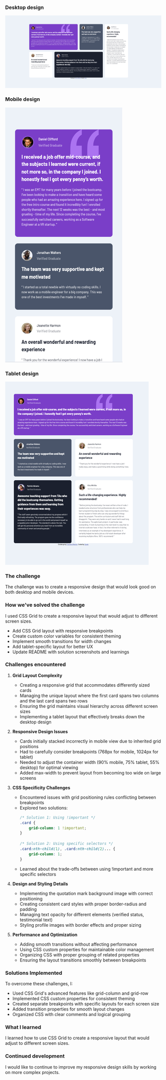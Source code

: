 ### Desktop design

![alt text](/solution_imgs/desktop_solution.png)

### Mobile design

![alt text](/solution_imgs/mobile_solution.png)

### Tablet design

![alt text](/solution_imgs/tablet_solution.png)

### The challenge

The challenge was to create a responsive design that would look good on both desktop and mobile devices.

### How we've solved the challenge
I used CSS Grid to create a responsive layout that would adjust to different screen sizes.

- Add CSS Grid layout with responsive breakpoints
- Create custom color variables for consistent theming
- Implement smooth transitions for width changes
- Add tablet-specific layout for better UX
- Update README with solution screenshots and learnings

### Challenges encountered

1. **Grid Layout Complexity**
   - Creating a responsive grid that accommodates differently sized cards
   - Managing the unique layout where the first card spans two columns and the last card spans two rows
   - Ensuring the grid maintains visual hierarchy across different screen sizes
   - Implementing a tablet layout that effectively breaks down the desktop design

2. **Responsive Design Issues**
   - Cards initially stacked incorrectly in mobile view due to inherited grid positions
   - Had to carefully consider breakpoints (768px for mobile, 1024px for tablet)
   - Needed to adjust the container width (90% mobile, 75% tablet, 55% desktop) for optimal viewing
   - Added max-width to prevent layout from becoming too wide on large screens

3. **CSS Specificity Challenges**
   - Encountered issues with grid positioning rules conflicting between breakpoints
   - Explored two solutions:
     ```css
     /* Solution 1: Using !important */
     .card {
         grid-column: 1 !important;
     }
     
     /* Solution 2: Using specific selectors */
     .card:nth-child(1), .card:nth-child(2)... {
         grid-column: 1;
     }
     ```
   - Learned about the trade-offs between using !important and more specific selectors

4. **Design and Styling Details**
   - Implementing the quotation mark background image with correct positioning
   - Creating consistent card styles with proper border-radius and padding
   - Managing text opacity for different elements (verified status, testimonial text)
   - Styling profile images with border effects and proper sizing

5. **Performance and Optimization**
   - Adding smooth transitions without affecting performance
   - Using CSS custom properties for maintainable color management
   - Organizing CSS with proper grouping of related properties
   - Ensuring the layout transitions smoothly between breakpoints

### Solutions Implemented

To overcome these challenges, I:
- Used CSS Grid's advanced features like grid-column and grid-row
- Implemented CSS custom properties for consistent theming
- Created separate breakpoints with specific layouts for each screen size
- Added transition properties for smooth layout changes
- Organized CSS with clear comments and logical grouping

### What I learned

I learned how to use CSS Grid to create a responsive layout that would adjust to different screen sizes.

### Continued development

I would like to continue to improve my responsive design skills by working on more complex projects.